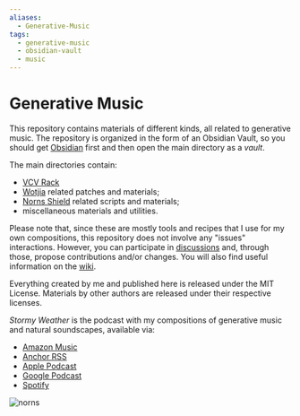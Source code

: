 ```yaml
---
aliases:
  - Generative-Music
tags:
  - generative-music
  - obsidian-vault
  - music
---
```

# Generative Music

This repository contains materials of different kinds, all related to generative music. The repository is organized in the form of an Obsidian Vault, so you should get [Obsidian](https://obsidian.md/) first and then open the main directory as a *vault*.

The main directories contain:

- [VCV Rack](https://vcvrack.com/) 
- [Wotjia](https://intermorphic.com/) related patches and materials;
- [Norns Shield](https://monome.org/docs/norns/shield/) related scripts and materials;
-  miscellaneous materials and utilities.

Please note that, since these are mostly tools and recipes that I use for my own compositions, this repository does not involve any "issues" interactions. However, you can participate in [discussions](https://github.com/davideriboli/Generative-Music/discussions) and, through those, propose contributions and/or changes. You will also find useful information on the [wiki](https://github.com/davideriboli/Generative-Music/wiki). 

Everything created by me and published here is released under the MIT License. Materials by other authors are released under their respective licenses.

*Stormy Weather* is the podcast with my compositions of generative music and natural soundscapes, available via:

- [Amazon Music](https://music.amazon.it/podcasts/e0b81e52-bf7b-40cb-b173-06281782b3bd/stormy-weather)
- [Anchor RSS](https://anchor.fm/s/b0514b44/podcast/rss)
- [Apple Podcast](https://podcasts.apple.com/us/podcast/stormy-weather/id1639829213)
- [Google Podcast](https://podcasts.google.com/feed/aHR0cHM6Ly9hbmNob3IuZm0vcy9iMDUxNGI0NC9wb2RjYXN0L3Jzcw)
- [Spotify](https://open.spotify.com/show/5gYvj12S8zWB7ZVpLJ83DI)

![norns](https://user-images.githubusercontent.com/623043/186886820-d668ae8b-6a92-4922-b85c-dc0215545ca9.png)
